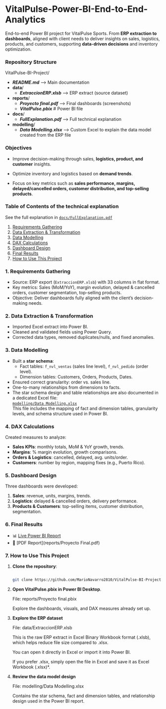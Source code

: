 # VitalPulse-Power-BI-End-to-End-Analytics
End-to-end Power BI project for VitalPulse Sports. From **ERP extraction to dashboards**, aligned with client needs to deliver insights on sales, logistics, products, and customers, supporting **data-driven decisions** and inventory optimization.

### Repository Structure
VitalPulse-BI-Project/

- ***README.md*** --> Main documentation
- **data**/
  - ***ExtraccionERP.xlsb*** --> ERP extract (source dataset)
- **reports**/
  - ***Proyecto final.pdf*** --> Final dashboards (screenshots)
  - ***VitalPulse.pbix*** # Power BI file
- **docs**/
  - ***FullExplanation.pdf*** --> Full technical explanation
- **modelling**/
  - ***Data Modelling.xlsx*** --> Custom Excel to explain the data model created from the ERP file
 
    


### Objectives

- Improve decision-making through sales, **logistics, product, and customer** insights.

- Optimize inventory and logistics based on **demand trends**.

- Focus on key metrics such as **sales performance, margins, delayed/cancelled orders, customer distribution, and top-selling products**.


### Table of Contents of the technical explanation
See the full explanation in [`docs/FullExplanation.pdf`](docs/FullExplanation.pdf)

1. [Requirements Gathering](#1-requirements-gathering)  
2. [Data Extraction & Transformation](#2-data-extraction--transformation)  
3. [Data Modelling](#3-data-modelling)  
4. [DAX Calculations](#4-dax-calculations)  
5. [Dashboard Design](#5-dashboard-design)  
6. [Final Results](#6-final-results)  
7. [How to Use This Project](#7-how-to-use-this-project)

### 1. Requirements Gathering
- Source: ERP export (`ExtraccionERP.xlsb`) with 33 columns in flat format.    
- Key metrics: Sales (MoM/YoY), margin evolution, delayed & cancelled orders, customer segmentation, top-selling products.  
- Objective: Deliver dashboards fully aligned with the client’s decision-making needs.  

### 2. Data Extraction & Transformation
- Imported Excel extract into Power BI.  
- Cleaned and validated fields using Power Query.  
- Corrected data types, removed duplicates/nulls, and fixed anomalies.

### 3. Data Modelling
- Built a **star schema**:
  - Fact tables: `f_nvl_ventas` (sales line level), `f_nvl_pedido` (order level).  
  - Dimension tables: Customers, Orders, Products, Dates.  
- Ensured correct granularity: order vs. sales line.  
- One-to-many relationships from dimensions to facts.
- The star schema design and table relationships are also documented in a dedicated Excel file:  
  [`modelling/Data Modelling.xlsx`](modelling/Data%20Modelling.xlsx)  
  This file includes the mapping of fact and dimension tables, granularity levels, and schema structure used in Power BI.

### 4. DAX Calculations
Created measures to analyze:  
- **Sales KPIs**: monthly totals, MoM & YoY growth, trends.  
- **Margins**: % margin evolution, growth comparisons.  
- **Orders & Logistics**: cancelled, delayed, avg. units/order.  
- **Customers**: number by region, mapping fixes (e.g., Puerto Rico).

### 5. Dashboard Design
Three dashboards were developed:  

1. **Sales**: revenue, units, margins, trends.  
2. **Logistics**: delayed & cancelled orders, delivery performance.  
3. **Products & Customers**: top-selling items, customer distribution, segmentation.

### 6. Final Results
- 📊 [Live Power BI Report](https://app.powerbi.com/view?r=eyJrIjoiOGI4MzllNjQtMWY0Yi00MmM1LWI0NDMtMDUwMmVmODIzMzVhIiwidCI6IjAzYTBmYjY5LWE0ZDAtNDQyZC1hNGQ0LWNmYjVkYTgwNzUwMCJ9)  
- 📄 [PDF Report](reports/Proyecto Final.pdf)

### 7. How to Use This Project
1. **Clone the repository**: 

   ```bash

   git clone https://github.com/MarioNavarro2810/VitalPulse-BI-Project.git

2. **Open VitalPulse.pbix in Power BI Desktop**.

   File: reports/Proyecto final.pbix

   Explore the dashboards, visuals, and DAX measures already set up.

3. **Explore the ERP dataset**
   
   File: data/ExtraccionERP.xlsb

   This is the raw ERP extract in Excel Binary Workbook format (.xlsb), which helps reduce file size compared to .xlsx.

   You can open it directly in Excel or import it into Power BI.

   If you prefer .xlsx, simply open the file in Excel and save it as Excel Workbook (.xlsx)*.

4. **Review the data model design**

   File: modelling/Data Modelling.xlsx

   Contains the star schema, fact and dimension tables, and relationship design used in the Power BI report.








